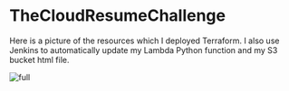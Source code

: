 ﻿# TheCloudResumeChallenge
 Here is a picture of the resources which I deployed Terraform. I also use Jenkins to automatically update my Lambda Python function and my S3 bucket html file.
 
 
![full](https://user-images.githubusercontent.com/115580347/230984256-46801199-32ee-47ef-bc08-ebea3cad97cc.png)

